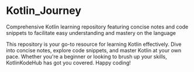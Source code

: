 # Kotlin_Journey

Comprehensive Kotlin learning repository featuring concise notes and code snippets to facilitate easy understanding and mastery on the language

This repository is your go-to resource for learning Kotlin effectively. Dive into concise notes, explore code snippets, and master Kotlin at your own pace. Whether you're a beginner or looking to brush up your skills, KotlinKodeHub has got you covered. Happy coding!
